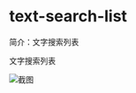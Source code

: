 # text-search-list

简介：文字搜索列表

文字搜索列表

![截图](https://gw.alicdn.com/tfs/TB1bcxnir_I8KJjy1XaXXbsxpXa-1906-1536.png)





